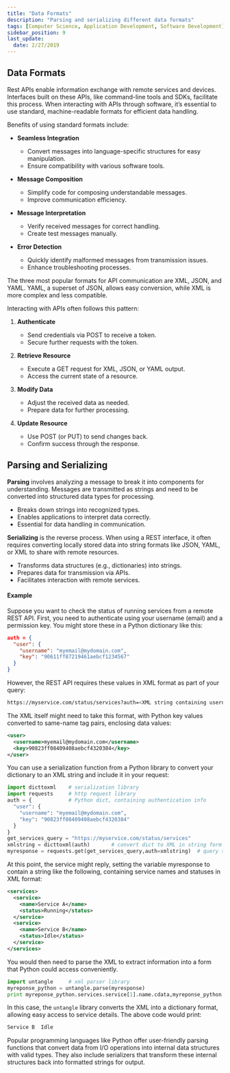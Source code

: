 ```yaml
---
title: "Data Formats"
description: "Parsing and serializing different data formats"
tags: [Computer Science, Application Development, Software Development]
sidebar_position: 9
last_update:
  date: 2/27/2019
---
```



## Data Formats

Rest APIs enable information exchange with remote services and devices. Interfaces built on these APIs, like command-line tools and SDKs, facilitate this process. When interacting with APIs through software, it’s essential to use standard, machine-readable formats for efficient data handling.

Benefits of using standard formats include:

- **Seamless Integration**  
  - Convert messages into language-specific structures for easy manipulation.  
  - Ensure compatibility with various software tools.

- **Message Composition**  
  - Simplify code for composing understandable messages.  
  - Improve communication efficiency.

- **Message Interpretation**  
  - Verify received messages for correct handling.  
  - Create test messages manually.

- **Error Detection**  
  - Quickly identify malformed messages from transmission issues.  
  - Enhance troubleshooting processes.

The three most popular formats for API communication are XML, JSON, and YAML. YAML, a superset of JSON, allows easy conversion, while XML is more complex and less compatible.

Interacting with APIs often follows this pattern:

1. **Authenticate**  
   - Send credentials via POST to receive a token.  
   - Secure further requests with the token.

2. **Retrieve Resource**  
   - Execute a GET request for XML, JSON, or YAML output.  
   - Access the current state of a resource.

3. **Modify Data**  
   - Adjust the received data as needed.  
   - Prepare data for further processing.

4. **Update Resource**  
   - Use POST (or PUT) to send changes back.  
   - Confirm success through the response.



## Parsing and Serializing

**Parsing** involves analyzing a message to break it into components for understanding. Messages are transmitted as strings and need to be converted into structured data types for processing.

- Breaks down strings into recognized types.
- Enables applications to interpret data correctly.
- Essential for data handling in communication.

**Serializing** is the reverse process. When using a REST interface, it often requires converting locally stored data into string formats like JSON, YAML, or XML to share with remote resources.

- Transforms data structures (e.g., dictionaries) into strings.
- Prepares data for transmission via APIs.
- Facilitates interaction with remote services.

#### Example

Suppose you want to check the status of running services from a remote REST API. First, you need to authenticate using your username (email) and a permission key. You might store these in a Python dictionary like this:

```json
auth = {
  "user": {
    "username": "myemail@mydomain.com",
    "key": "90611ff87219461aebcf1234567"
  }
}
```

However, the REST API requires these values in XML format as part of your query:

```bash
https://myservice.com/status/services?auth=<XML string containing username and key>
```

The XML itself might need to take this format, with Python key values converted to same-name tag pairs, enclosing data values:

```xml
<user>
  <username>myemail@mydomain.com</username>
  <key>90823ff08409408aebcf4320384</key>
</user>
```

You can use a serialization function from a Python library to convert your dictionary to an XML string and include it in your request:

```python
import dicttoxml    # serialization library
import requests     # http request library
auth = {            # Python dict, containing authentication info
  "user": {
    "username": "myemail@mydomain.com",
    "key": "90823ff08409408aebcf4320384"
  }
}
get_services_query = "https://myservice.com/status/services"
xmlstring = dicttoxml(auth)       # convert dict to XML in string form
myresponse = requests.get(get_services_query,auth=xmlstring)  # query service
```

At this point, the service might reply, setting the variable myresponse to contain a string like the following, containing service names and statuses in XML format:

```xml
<services>
  <service>
    <name>Service A</name>
    <status>Running</status>
  </service>
  <service>
    <name>Service B</name>
    <status>Idle</status>
  </service>
</services>
```

You would then need to parse the XML to extract information into a form that Python could access conveniently.

```python
import untangle     # xml parser library
myreponse_python = untangle.parse(myresponse)
print myreponse_python.services.service[1].name.cdata,myreponse_python.services.service[1].status.cdata
```

In this case, the `untangle` library converts the XML into a dictionary format, allowing easy access to service details. The above code would print:

```bash
Service B  Idle
```

Popular programming languages like Python offer user-friendly parsing functions that convert data from I/O operations into internal data structures with valid types. They also include serializers that transform these internal structures back into formatted strings for output.